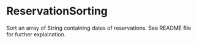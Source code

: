 # ReservationSorting
Sort an array of String containing dates of reservations. See README file for further explaination.
